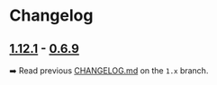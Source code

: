 # Changelog

## [1.12.1](https://github.com/getformwork/formwork/releases/tag/1.12.1) - [0.6.9](https://github.com/getformwork/formwork/releases/tag/0.6.9)
➡️ Read previous [CHANGELOG.md](https://github.com/getformwork/formwork/blob/1.x/CHANGELOG.md) on the `1.x` branch.